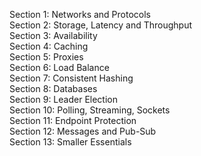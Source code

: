 Section 1: Networks and Protocols      
Section 2: Storage, Latency and Throughput      
Section 3: Availability      
Section 4: Caching      
Section 5: Proxies      
Section 6: Load Balance      
Section 7: Consistent Hashing      
Section 8: Databases      
Section 9: Leader Election      
Section 10: Polling, Streaming, Sockets      
Section 11: Endpoint Protection      
Section 12: Messages and Pub-Sub       
Section 13: Smaller Essentials       

